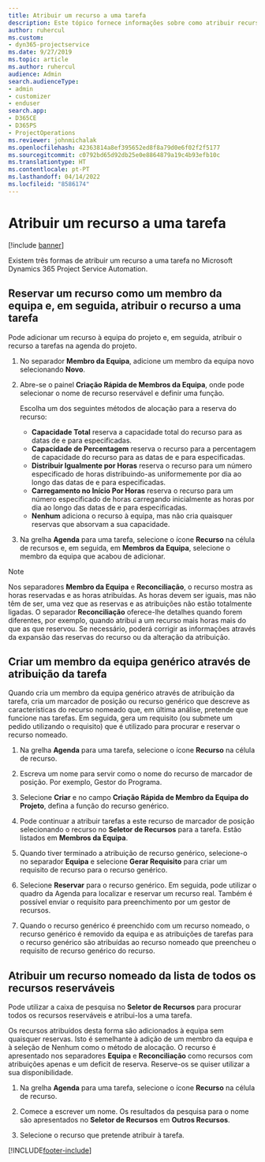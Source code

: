 ```yaml
---
title: Atribuir um recurso a uma tarefa
description: Este tópico fornece informações sobre como atribuir recursos a tarefas.
author: ruhercul
ms.custom:
- dyn365-projectservice
ms.date: 9/27/2019
ms.topic: article
ms.author: ruhercul
audience: Admin
search.audienceType:
- admin
- customizer
- enduser
search.app:
- D365CE
- D365PS
- ProjectOperations
ms.reviewer: johnmichalak
ms.openlocfilehash: 42363814a8ef395652ed8f8a79d0e6f02f2f5177
ms.sourcegitcommit: c0792bd65d92db25e0e8864879a19c4b93efb10c
ms.translationtype: HT
ms.contentlocale: pt-PT
ms.lasthandoff: 04/14/2022
ms.locfileid: "8586174"
---
```

# <a name="assign-a-resource-to-a-task"></a>Atribuir um recurso a uma tarefa

[!include [banner](../includes/psa-now-project-operations.md)]

Existem três formas de atribuir um recurso a uma tarefa no Microsoft Dynamics 365 Project Service Automation.

## <a name="book-a-resource-as-a-team-member-and-then-assign-the-resource-to-a-task"></a>Reservar um recurso como um membro da equipa e, em seguida, atribuir o recurso a uma tarefa

Pode adicionar um recurso à equipa do projeto e, em seguida, atribuir o recurso a tarefas na agenda do projeto.

1. No separador **Membro da Equipa**, adicione um membro da equipa novo selecionando **Novo**. 

2. Abre-se o painel **Criação Rápida de Membros da Equipa**, onde pode selecionar o nome de recurso reservável e definir uma função. 

    Escolha um dos seguintes métodos de alocação para a reserva do recurso:

    - **Capacidade Total** reserva a capacidade total do recurso para as datas de e para especificadas.
    - **Capacidade de Percentagem** reserva o recurso para a percentagem de capacidade do recurso para as datas de e para especificadas.
    - **Distribuir Igualmente por Horas** reserva o recurso para um número especificado de horas distribuindo-as uniformemente por dia ao longo das datas de e para especificadas.
    - **Carregamento no Início Por Horas** reserva o recurso para um número especificado de horas carregando inicialmente as horas por dia ao longo das datas de e para especificadas.
    - **Nenhum** adiciona o recurso à equipa, mas não cria quaisquer reservas que absorvam a sua capacidade.

3. Na grelha **Agenda** para uma tarefa, selecione o ícone **Recurso** na célula de recursos e, em seguida, em **Membros da Equipa**, selecione o membro da equipa que acabou de adicionar. 

> [!NOTE]
> Nos separadores **Membro da Equipa** e **Reconciliação**, o recurso mostra as horas reservadas e as horas atribuídas. As horas devem ser iguais, mas não têm de ser, uma vez que as reservas e as atribuições não estão totalmente ligadas. O separador **Reconciliação** oferece-lhe detalhes quando forem diferentes, por exemplo, quando atribui a um recurso mais horas mais do que as que reservou. Se necessário, poderá corrigir as informações através da expansão das reservas do recurso ou da alteração da atribuição.

## <a name="create-a-generic-team-member-through-task-assignment"></a>Criar um membro da equipa genérico através de atribuição da tarefa

Quando cria um membro da equipa genérico através de atribuição da tarefa, cria um marcador de posição ou recurso genérico que descreve as características do recurso nomeado que, em última análise, pretende que funcione nas tarefas. Em seguida, gera um requisito (ou submete um pedido utilizando o requisito) que é utilizado para procurar e reservar o recurso nomeado.

1. Na grelha **Agenda** para uma tarefa, selecione o ícone **Recurso** na célula de recurso.

2. Escreva um nome para servir como o nome do recurso de marcador de posição. Por exemplo, Gestor do Programa.

3. Selecione **Criar** e no campo **Criação Rápida de Membro da Equipa do Projeto**, defina a função do recurso genérico.

4. Pode continuar a atribuir tarefas a este recurso de marcador de posição selecionando o recurso no **Seletor de Recursos** para a tarefa. Estão listados em **Membros da Equipa**.

5. Quando tiver terminado a atribuição de recurso genérico, selecione-o no separador **Equipa** e selecione **Gerar Requisito** para criar um requisito de recurso para o recurso genérico.

6. Selecione **Reservar** para o recurso genérico. Em seguida, pode utilizar o quadro da Agenda para localizar e reservar um recurso real. Também é possível enviar o requisito para preenchimento por um gestor de recursos.

7. Quando o recurso genérico é preenchido com um recurso nomeado, o recurso genérico é removido da equipa e as atribuições de tarefas para o recurso genérico são atribuídas ao recurso nomeado que preencheu o requisito de recurso genérico do recurso.

## <a name="assign-a-named-resource-from-the-list-of-all-bookable-resources"></a>Atribuir um recurso nomeado da lista de todos os recursos reserváveis

Pode utilizar a caixa de pesquisa no **Seletor de Recursos** para procurar todos os recursos reserváveis e atribui-los a uma tarefa.

Os recursos atribuídos desta forma são adicionados à equipa sem quaisquer reservas. Isto é semelhante à adição de um membro da equipa e à seleção de Nenhum como o método de alocação. O recurso é apresentado nos separadores **Equipa** e **Reconciliação** como recursos com atribuições apenas e um deficit de reserva. Reserve-os se quiser utilizar a sua disponibilidade.

1. Na grelha **Agenda** para uma tarefa, selecione o ícone **Recurso** na célula de recurso.

2. Comece a escrever um nome. Os resultados da pesquisa para o nome são apresentados no **Seletor de Recursos** em **Outros Recursos**.

3. Selecione o recurso que pretende atribuir à tarefa.



[!INCLUDE[footer-include](../includes/footer-banner.md)]
